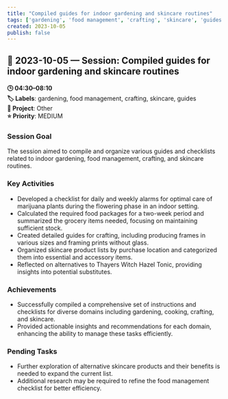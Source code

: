 ```yaml
---
title: "Compiled guides for indoor gardening and skincare routines"
tags: ['gardening', 'food management', 'crafting', 'skincare', 'guides']
created: 2023-10-05
publish: false
---
```


## 📅 2023-10-05 — Session: Compiled guides for indoor gardening and skincare routines

**🕒 04:30–08:10**  
**🏷️ Labels**: gardening, food management, crafting, skincare, guides  
**📂 Project**: Other  
**⭐ Priority**: MEDIUM  


### Session Goal
The session aimed to compile and organize various guides and checklists related to indoor gardening, food management, crafting, and skincare routines.

### Key Activities
- Developed a checklist for daily and weekly alarms for optimal care of marijuana plants during the flowering phase in an indoor setting.
- Calculated the required food packages for a two-week period and summarized the grocery items needed, focusing on maintaining sufficient stock.
- Created detailed guides for crafting, including producing frames in various sizes and framing prints without glass.
- Organized skincare product lists by purchase location and categorized them into essential and accessory items.
- Reflected on alternatives to Thayers Witch Hazel Tonic, providing insights into potential substitutes.

### Achievements
- Successfully compiled a comprehensive set of instructions and checklists for diverse domains including gardening, cooking, crafting, and skincare.
- Provided actionable insights and recommendations for each domain, enhancing the ability to manage these tasks efficiently.

### Pending Tasks
- Further exploration of alternative skincare products and their benefits is needed to expand the current list.
- Additional research may be required to refine the food management checklist for better efficiency.
